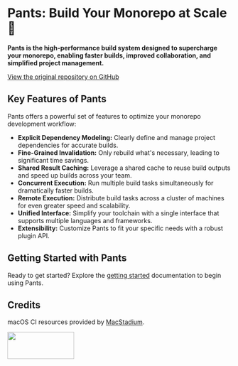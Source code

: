 # Pants: Build Your Monorepo at Scale 🚀

**Pants is the high-performance build system designed to supercharge your monorepo, enabling faster builds, improved collaboration, and simplified project management.**

[View the original repository on GitHub](https://github.com/pantsbuild/pants)

## Key Features of Pants

Pants offers a powerful set of features to optimize your monorepo development workflow:

*   **Explicit Dependency Modeling:** Clearly define and manage project dependencies for accurate builds.
*   **Fine-Grained Invalidation:**  Only rebuild what's necessary, leading to significant time savings.
*   **Shared Result Caching:**  Leverage a shared cache to reuse build outputs and speed up builds across your team.
*   **Concurrent Execution:**  Run multiple build tasks simultaneously for dramatically faster builds.
*   **Remote Execution:**  Distribute build tasks across a cluster of machines for even greater speed and scalability.
*   **Unified Interface:**  Simplify your toolchain with a single interface that supports multiple languages and frameworks.
*   **Extensibility:**  Customize Pants to fit your specific needs with a robust plugin API.

## Getting Started with Pants

Ready to get started?  Explore the [getting started](https://www.pantsbuild.org/stable/docs/getting-started) documentation to begin using Pants.

## Credits

macOS CI resources provided by [MacStadium](https://www.macstadium.com/).

<img width="150" height="61" src="https://uploads-ssl.webflow.com/5ac3c046c82724970fc60918/5c019d917bba312af7553b49_MacStadium-developerlogo.png">
